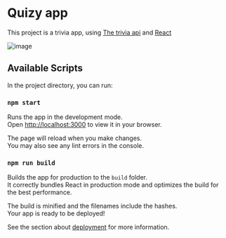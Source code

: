 # Quizy app

This project is a trivia app, using [The trivia api](https://the-trivia-api.com/) and [React](https://reactjs.org/)

![image](https://user-images.githubusercontent.com/49006052/216429139-199eda35-d34b-49b9-9ba1-18b8506e859a.png)


## Available Scripts

In the project directory, you can run:

### `npm start`

Runs the app in the development mode.\
Open [http://localhost:3000](http://localhost:3000) to view it in your browser.

The page will reload when you make changes.\
You may also see any lint errors in the console.

### `npm run build`

Builds the app for production to the `build` folder.\
It correctly bundles React in production mode and optimizes the build for the best performance.

The build is minified and the filenames include the hashes.\
Your app is ready to be deployed!

See the section about [deployment](https://facebook.github.io/create-react-app/docs/deployment) for more information.
